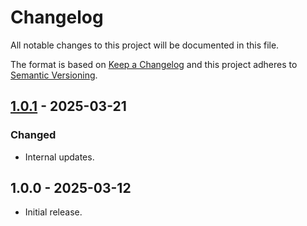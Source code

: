 # Changelog

All notable changes to this project will be documented in this file.

The format is based on [Keep a Changelog](https://keepachangelog.com/en/1.0.0/)
and this project adheres to [Semantic Versioning](https://semver.org/spec/v2.0.0.html).

## [1.0.1] - 2025-03-21
### Changed
- Internal updates.

## 1.0.0 - 2025-03-12

- Initial release.

[1.0.1]: https://github.com/Automattic/phpunit-select-config/compare/v1.0.0...v1.0.1
